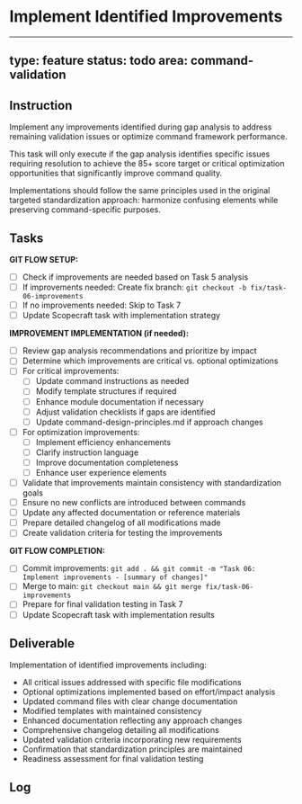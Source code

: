 # Implement Identified Improvements

---
type: feature
status: todo
area: command-validation
---


## Instruction
Implement any improvements identified during gap analysis to address remaining validation issues or optimize command framework performance.

This task will only execute if the gap analysis identifies specific issues requiring resolution to achieve the 85+ score target or critical optimization opportunities that significantly improve command quality.

Implementations should follow the same principles used in the original targeted standardization approach: harmonize confusing elements while preserving command-specific purposes.

## Tasks
**GIT FLOW SETUP:**
- [ ] Check if improvements are needed based on Task 5 analysis
- [ ] If improvements needed: Create fix branch: `git checkout -b fix/task-06-improvements`
- [ ] If no improvements needed: Skip to Task 7
- [ ] Update Scopecraft task with implementation strategy

**IMPROVEMENT IMPLEMENTATION (if needed):**
- [ ] Review gap analysis recommendations and prioritize by impact
- [ ] Determine which improvements are critical vs. optional optimizations
- [ ] For critical improvements:
  - [ ] Update command instructions as needed
  - [ ] Modify template structures if required
  - [ ] Enhance module documentation if necessary
  - [ ] Adjust validation checklists if gaps are identified
  - [ ] Update command-design-principles.md if approach changes
- [ ] For optimization improvements:
  - [ ] Implement efficiency enhancements
  - [ ] Clarify instruction language
  - [ ] Improve documentation completeness
  - [ ] Enhance user experience elements
- [ ] Validate that improvements maintain consistency with standardization goals
- [ ] Ensure no new conflicts are introduced between commands
- [ ] Update any affected documentation or reference materials
- [ ] Prepare detailed changelog of all modifications made
- [ ] Create validation criteria for testing the improvements

**GIT FLOW COMPLETION:**
- [ ] Commit improvements: `git add . && git commit -m "Task 06: Implement improvements - [summary of changes]"`
- [ ] Merge to main: `git checkout main && git merge fix/task-06-improvements`
- [ ] Prepare for final validation testing in Task 7
- [ ] Update Scopecraft task with implementation results

## Deliverable
Implementation of identified improvements including:
- All critical issues addressed with specific file modifications
- Optional optimizations implemented based on effort/impact analysis
- Updated command files with clear change documentation
- Modified templates with maintained consistency
- Enhanced documentation reflecting any approach changes
- Comprehensive changelog detailing all modifications
- Updated validation criteria incorporating new requirements
- Confirmation that standardization principles are maintained
- Readiness assessment for final validation testing

## Log
